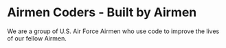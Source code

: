 # Airmen Coders - Built by Airmen

We are a group of U.S. Air Force Airmen who use code to improve the lives of our fellow Airmen.
